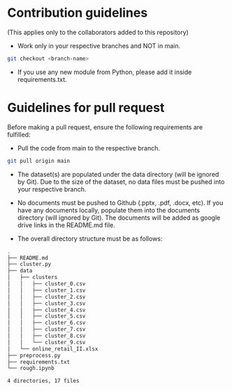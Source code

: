 # Contribution guidelines

(This applies only to the collaborators added to this repository)

- Work only in your respective branches and NOT in main.

```bash
git checkout <branch-name>
```

- If you use any new module from Python, please add it inside requirements.txt.


# Guidelines for pull request
Before making a pull request, ensure the following requirements are fulfilled:

- Pull the code from main to the respective branch.

```bash
git pull origin main
```

- The dataset(s) are populated under the data directory (will be ignored by Git). Due to the size of the dataset, no data files must be pushed into your respective branch.

- No documents must be pushed to Github (.pptx, .pdf, .docx, etc). If you have any documents locally, populate them into the documents directory (will ignored by Git). The documents will be added as google drive links in the README.md file.

- The overall directory structure must be as follows:

```bash
.
├── README.md
├── cluster.py
├── data
│   ├── clusters
│   │   ├── cluster_0.csv
│   │   ├── cluster_1.csv
│   │   ├── cluster_2.csv
│   │   ├── cluster_3.csv
│   │   ├── cluster_4.csv
│   │   ├── cluster_5.csv
│   │   ├── cluster_6.csv
│   │   ├── cluster_7.csv
│   │   ├── cluster_8.csv
│   │   └── cluster_9.csv
│   └── online_retail_II.xlsx
├── preprocess.py
├── requirements.txt
└── rough.ipynb

4 directories, 17 files

```
